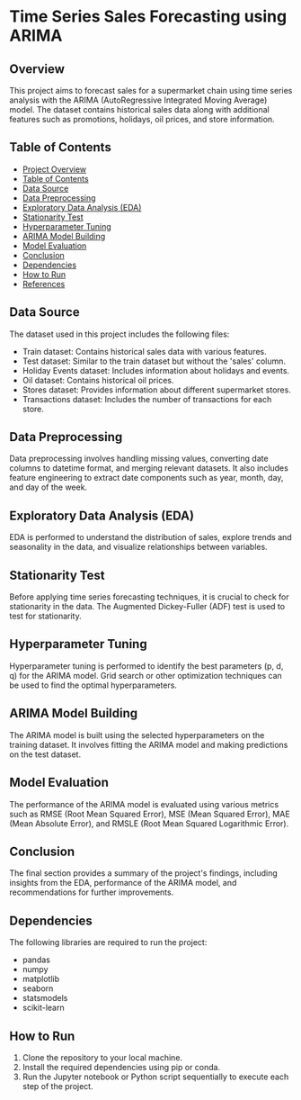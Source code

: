# Time Series Sales Forecasting using ARIMA

## Overview
This project aims to forecast sales for a supermarket chain using time series analysis with the ARIMA (AutoRegressive Integrated Moving Average) model. The dataset contains historical sales data along with additional features such as promotions, holidays, oil prices, and store information.

## Table of Contents
- [Project Overview](#overview)
- [Table of Contents](#table-of-contents)
- [Data Source](#data-source)
- [Data Preprocessing](#data-preprocessing)
- [Exploratory Data Analysis (EDA)](#exploratory-data-analysis-eda)
- [Stationarity Test](#stationarity-test)
- [Hyperparameter Tuning](#hyperparameter-tuning)
- [ARIMA Model Building](#arima-model-building)
- [Model Evaluation](#model-evaluation)
- [Conclusion](#conclusion)
- [Dependencies](#dependencies)
- [How to Run](#how-to-run)
- [References](#references)

## Data Source
The dataset used in this project includes the following files:
- Train dataset: Contains historical sales data with various features.
- Test dataset: Similar to the train dataset but without the 'sales' column.
- Holiday Events dataset: Includes information about holidays and events.
- Oil dataset: Contains historical oil prices.
- Stores dataset: Provides information about different supermarket stores.
- Transactions dataset: Includes the number of transactions for each store.

## Data Preprocessing
Data preprocessing involves handling missing values, converting date columns to datetime format, and merging relevant datasets. It also includes feature engineering to extract date components such as year, month, day, and day of the week.

## Exploratory Data Analysis (EDA)
EDA is performed to understand the distribution of sales, explore trends and seasonality in the data, and visualize relationships between variables.

## Stationarity Test
Before applying time series forecasting techniques, it is crucial to check for stationarity in the data. The Augmented Dickey-Fuller (ADF) test is used to test for stationarity.

## Hyperparameter Tuning
Hyperparameter tuning is performed to identify the best parameters (p, d, q) for the ARIMA model. Grid search or other optimization techniques can be used to find the optimal hyperparameters.

## ARIMA Model Building
The ARIMA model is built using the selected hyperparameters on the training dataset. It involves fitting the ARIMA model and making predictions on the test dataset.

## Model Evaluation
The performance of the ARIMA model is evaluated using various metrics such as RMSE (Root Mean Squared Error), MSE (Mean Squared Error), MAE (Mean Absolute Error), and RMSLE (Root Mean Squared Logarithmic Error).

## Conclusion
The final section provides a summary of the project's findings, including insights from the EDA, performance of the ARIMA model, and recommendations for further improvements.

## Dependencies
The following libraries are required to run the project:
- pandas
- numpy
- matplotlib
- seaborn
- statsmodels
- scikit-learn

## How to Run
1. Clone the repository to your local machine.
2. Install the required dependencies using pip or conda.
3. Run the Jupyter notebook or Python script sequentially to execute each step of the project.
